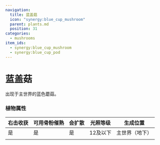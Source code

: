 ```yaml
---
navigation:
  title: 蓝盖菇
  icon: "synergy:blue_cup_mushroom"
  parent: plants.md
  position: 31
categories:
  - mushrooms
item_ids:
  - synergy:blue_cup_mushroom
  - synergy:blue_cup_pod
---
```


# 蓝盖菇

出现于主世界的蓝色蘑菇。

<GameScene zoom="2" interactive={true}>
  <Block x="0" z="0" id="synergy:blue_cup_mushroom" p:age="0"/>
  <Block x="1" z="0" id="synergy:blue_cup_mushroom" p:age="1"/>
  <Block x="2" z="0" id="synergy:blue_cup_mushroom" p:age="2"/>
  <Block x="2" z="1" id="synergy:blue_cup_mushroom" p:age="3"/>
  <Block x="1" z="1" id="synergy:blue_cup_mushroom" p:age="4"/>
  <Block x="0" z="1" id="synergy:blue_cup_mushroom" p:age="5"/>
</GameScene>

### 植物属性

| 右击收获                          | 可用骨粉催熟                      | 会扩散                            | 光照等级 | 生成位置       |
| --------------------------------- | --------------------------------- | --------------------------------- | -------- | -------------- |
| <Color color="#00ff00">是</Color> | <Color color="#00ff00">是</Color> | <Color color="#00ff00">是</Color> | 12及以下 | 主世界（地下） |
|                                   |                                   |                                   |          |                |
